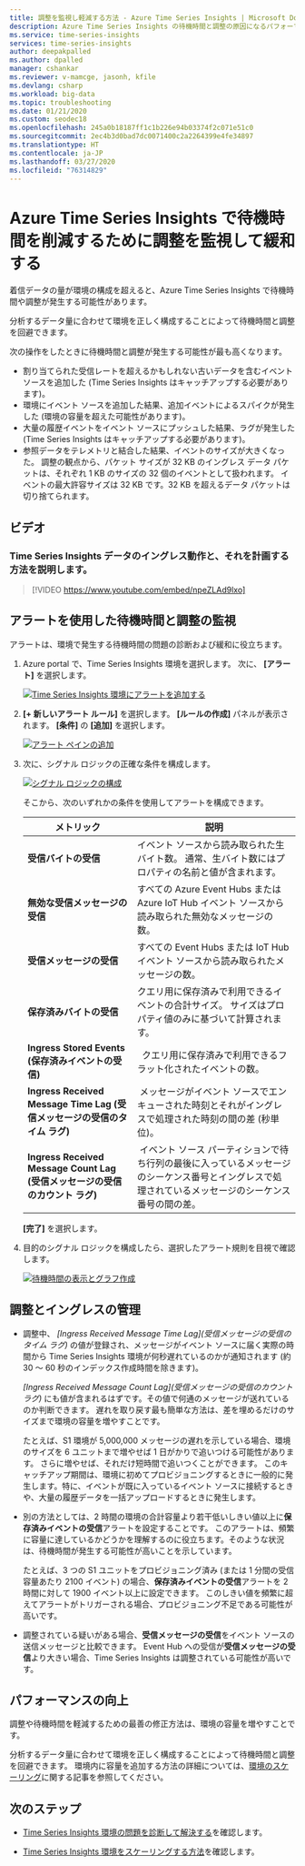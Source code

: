 ```yaml
---
title: 調整を監視し軽減する方法 - Azure Time Series Insights | Microsoft Docs
description: Azure Time Series Insights の待機時間と調整の原因になるパフォーマンスの問題を監視、診断、および緩和する方法について説明します。
ms.service: time-series-insights
services: time-series-insights
author: deepakpalled
ms.author: dpalled
manager: cshankar
ms.reviewer: v-mamcge, jasonh, kfile
ms.devlang: csharp
ms.workload: big-data
ms.topic: troubleshooting
ms.date: 01/21/2020
ms.custom: seodec18
ms.openlocfilehash: 245a0b18187ff1c1b226e94b03374f2c071e51c0
ms.sourcegitcommit: 2ec4b3d0bad7dc0071400c2a2264399e4fe34897
ms.translationtype: HT
ms.contentlocale: ja-JP
ms.lasthandoff: 03/27/2020
ms.locfileid: "76314829"
---
```

# <a name="monitor-and-mitigate-throttling-to-reduce-latency-in-azure-time-series-insights"></a>Azure Time Series Insights で待機時間を削減するために調整を監視して緩和する

着信データの量が環境の構成を超えると、Azure Time Series Insights で待機時間や調整が発生する可能性があります。

分析するデータ量に合わせて環境を正しく構成することによって待機時間と調整を回避できます。

次の操作をしたときに待機時間と調整が発生する可能性が最も高くなります。

- 割り当てられた受信レートを超えるかもしれない古いデータを含むイベント ソースを追加した (Time Series Insights はキャッチアップする必要があります)。
- 環境にイベント ソースを追加した結果、追加イベントによるスパイクが発生した (環境の容量を超えた可能性があります)。
- 大量の履歴イベントをイベント ソースにプッシュした結果、ラグが発生した (Time Series Insights はキャッチアップする必要があります)。
- 参照データをテレメトリと結合した結果、イベントのサイズが大きくなった。 調整の観点から、パケット サイズが 32 KB のイングレス データ パケットは、それぞれ 1 KB のサイズの 32 個のイベントとして扱われます。 イベントの最大許容サイズは 32 KB です。32 KB を超えるデータ パケットは切り捨てられます。

## <a name="video"></a>ビデオ

### <a name="learn-about-time-series-insights-data-ingress-behavior-and-how-to-plan-for-itbr"></a>Time Series Insights データのイングレス動作と、それを計画する方法を説明します。</br>

> [!VIDEO https://www.youtube.com/embed/npeZLAd9lxo]

## <a name="monitor-latency-and-throttling-with-alerts"></a>アラートを使用した待機時間と調整の監視

アラートは、環境で発生する待機時間の問題の診断および緩和に役立ちます。

1. Azure portal で、Time Series Insights 環境を選択します。 次に、 **[アラート]** を選択します。

   [![Time Series Insights 環境にアラートを追加する](media/environment-mitigate-latency/mitigate-latency-add-alert.png)](media/environment-mitigate-latency/mitigate-latency-add-alert.png#lightbox)

1. **[+ 新しいアラート ルール]** を選択します。 **[ルールの作成]** パネルが表示されます。 **[条件]** の **[追加]** を選択します。

   [![アラート ペインの追加](media/environment-mitigate-latency/mitigate-latency-add-pane.png)](media/environment-mitigate-latency/mitigate-latency-add-pane.png#lightbox)

1. 次に、シグナル ロジックの正確な条件を構成します。

   [![シグナル ロジックの構成](media/environment-mitigate-latency/configure-alert-rule.png)](media/environment-mitigate-latency/configure-alert-rule.png#lightbox)

   そこから、次のいずれかの条件を使用してアラートを構成できます。

   |メトリック  |説明  |
   |---------|---------|
   |**受信バイトの受信**     | イベント ソースから読み取られた生バイト数。 通常、生バイト数にはプロパティの名前と値が含まれます。  |  
   |**無効な受信メッセージの受信**     | すべての Azure Event Hubs または Azure IoT Hub イベント ソースから読み取られた無効なメッセージの数。      |
   |**受信メッセージの受信**   | すべての Event Hubs または IoT Hub イベント ソースから読み取られたメッセージの数。        |
   |**保存済みバイトの受信**     | クエリ用に保存済みで利用できるイベントの合計サイズ。 サイズはプロパティ値のみに基づいて計算されます。        |
   |**Ingress Stored Events (保存済みイベントの受信)**     |   クエリ用に保存済みで利用できるフラット化されたイベントの数。      |
   |**Ingress Received Message Time Lag (受信メッセージの受信のタイム ラグ)**    |  メッセージがイベント ソースでエンキューされた時刻とそれがイングレスで処理された時刻の間の差 (秒単位)。      |
   |**Ingress Received Message Count Lag (受信メッセージの受信のカウント ラグ)**    |  イベント ソース パーティションで待ち行列の最後に入っているメッセージのシーケンス番号とイングレスで処理されているメッセージのシーケンス番号の間の差。      |

   **[完了]** を選択します。

1. 目的のシグナル ロジックを構成したら、選択したアラート規則を目視で確認します。

   [![待機時間の表示とグラフ作成](media/environment-mitigate-latency/mitigate-latency-view-and-charting.png)](media/environment-mitigate-latency/mitigate-latency-view-and-charting.png#lightbox)

## <a name="throttling-and-ingress-management"></a>調整とイングレスの管理

* 調整中、 *[Ingress Received Message Time Lag]\(受信メッセージの受信のタイム ラグ\)* の値が登録され、メッセージがイベント ソースに届く実際の時間から Time Series Insights 環境が何秒遅れているのかが通知されます (約 30 ～ 60 秒のインデックス作成時間を除きます)。  

  *[Ingress Received Message Count Lag]\(受信メッセージの受信のカウント ラグ\)* にも値が含まれるはずです。その値で何通のメッセージが送れているのか判断できます。  遅れを取り戻す最も簡単な方法は、差を埋めるだけのサイズまで環境の容量を増やすことです。  

  たとえば、S1 環境が 5,000,000 メッセージの遅れを示している場合、環境のサイズを 6 ユニットまで増やせば 1 日がかりで追いつける可能性があります。  さらに増やせば、それだけ短時間で追いつくことができます。 このキャッチアップ期間は、環境に初めてプロビジョニングするときに一般的に発生します。特に、イベントが既に入っているイベント ソースに接続するときや、大量の履歴データを一括アップロードするときに発生します。

* 別の方法としては、2 時間の環境の合計容量より若干低いしきい値以上に**保存済みイベントの受信**アラートを設定することです。  このアラートは、頻繁に容量に達しているかどうかを理解するのに役立ちます。そのような状況は、待機時間が発生する可能性が高いことを示しています。 

  たとえば、3 つの S1 ユニットをプロビジョニング済み (または 1 分間の受信容量あたり 2100 イベント) の場合、**保存済みイベントの受信**アラートを 2 時間に対して 1900 イベント以上に設定できます。 このしきい値を頻繁に超えてアラートがトリガーされる場合、プロビジョニング不足である可能性が高いです。  

* 調整されている疑いがある場合、**受信メッセージの受信**をイベント ソースの送信メッセージと比較できます。  Event Hub への受信が**受信メッセージの受信**より大きい場合、Time Series Insights は調整されている可能性が高いです。

## <a name="improving-performance"></a>パフォーマンスの向上

調整や待機時間を軽減するための最善の修正方法は、環境の容量を増やすことです。

分析するデータ量に合わせて環境を正しく構成することによって待機時間と調整を回避できます。 環境内に容量を追加する方法の詳細については、[環境のスケーリング](time-series-insights-how-to-scale-your-environment.md)に関する記事を参照してください。

## <a name="next-steps"></a>次のステップ

- [Time Series Insights 環境の問題を診断して解決する](time-series-insights-diagnose-and-solve-problems.md)を確認します。

- [Time Series Insights 環境をスケーリングする方法](time-series-insights-how-to-scale-your-environment.md)を確認します。